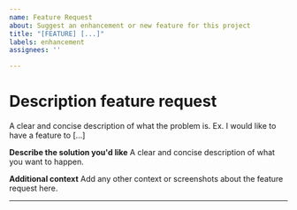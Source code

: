 ```yaml
---
name: Feature Request
about: Suggest an enhancement or new feature for this project
title: "[FEATURE] [...]"
labels: enhancement
assignees: ''

---
```


# Description feature request
A clear and concise description of what the problem is. 
Ex. I would like to have a feature to [...]

**Describe the solution you'd like**
A clear and concise description of what you want to happen.

**Additional context**
Add any other context or screenshots about the feature request here.

---